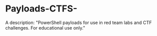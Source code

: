 # Payloads-CTFS-
A description: "PowerShell payloads for use in red team labs and CTF challenges. For educational use only."
